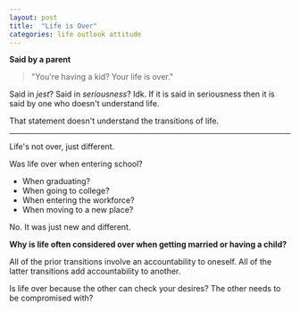 ```yaml
---
layout: post
title:  "Life is Over"
categories: life outlook attitude
---
```


**Said by a parent**
> "You're having a kid? Your life is over."

Said in _jest_? Said in _seriousness_? Idk. If it is said in seriousness then it is said by one who doesn't understand life.

That statement doesn't understand the transitions of life.

---

Life's not over, just different.

Was life over when entering school?
* When graduating?
* When going to college?
* When entering the workforce?
* When moving to a new place?

No. It was just new and different.

**Why is life often considered over when getting married or having a child?**

All of the prior transitions involve an accountability to oneself. All of the latter transitions add accountability to another.

Is life over because the other can check your desires? The other needs to be compromised with?
